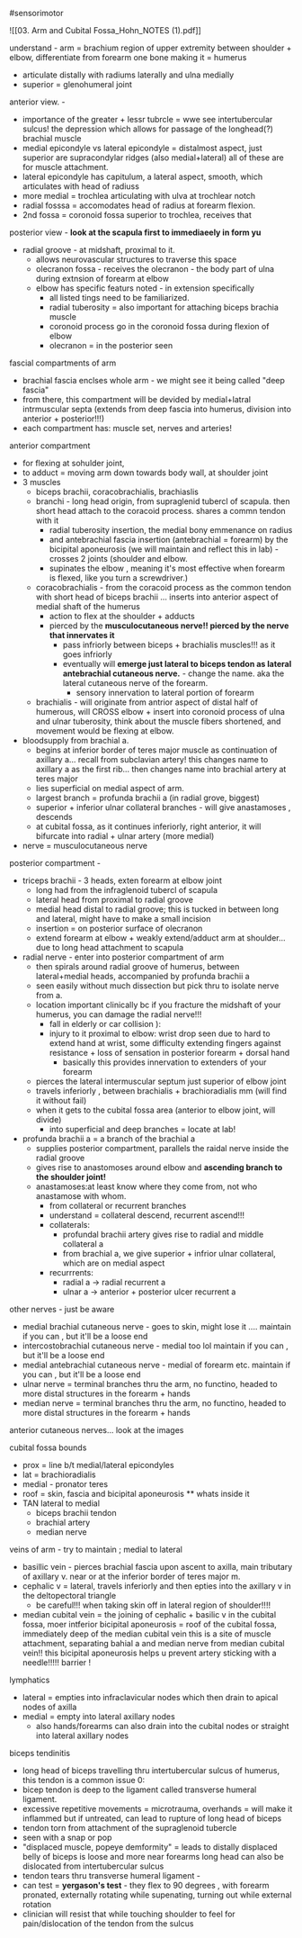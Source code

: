 #sensorimotor 

![[03. Arm and Cubital Fossa_Hohn_NOTES (1).pdf]]

understand - arm = brachium 
region of upper extremity between shoulder + elbow, differentiate from forearm 
one bone making it = humerus 
- articulate distally with radiums laterally and ulna medially 
- superior = glenohumeral joint 

anterior view.  - 
- importance of the greater + lessr tubrcle = wwe see intertubercular sulcus! the depression which allows for passage of the longhead(?) brachial muscle 
- medial epicondyle vs lateral epicondyle = distalmost aspect, just superior are supracondylar ridges (also medial+lateral) all of these are for muscle attachment. 
- lateral epicondyle has capitulum, a lateral aspect, smooth, which articulates with head of radiuss
- more medial = trochlea articulating with ulva at trochlear notch 
- radial fosssa = accomodates head of radius at forearm flexion. 
- 2nd fossa = coronoid fossa superior to trochlea, receives that 

posterior view - **look at the scapula first to immediaeely in form yu**
- radial groove - at midshaft, proximal to it. 
	- allows neurovascular structures to traverse this space
	- olecranon fossa - receives the olecranon - the body part of ulna during extnsion of forearm at elbow 
	- elbow has specific featurs noted - in extension specifically 
		- all listed tings need to be familiarized. 
		- radial tuberosity = also important for attaching biceps brachia muscle
		- coronoid process go in the coronoid fossa during flexion of elbow 
		- olecranon = in the posterior seen 

fascial compartments of arm 
- brachial fascia enclses whole arm - we might see it being called "deep fascia"
- from there, this compartment will be devided by medial+latral intrmuscular septa (extends from deep fascia into humerus, division into anterior + posterior!!!)
- each compartment has: muscle set, nerves and arteries! 

anterior compartment
- for flexing at sohulder joint,
- to adduct = moving arm down towards body wall, at shoulder joint 
- 3 muscles
	- biceps brachii, coracobrachialis, brachiaslis 
	- branchi - long head origin, from supraglenid tubercl of scapula. then short head attach to the coracoid process. shares a commn tendon with it 
		- radial tuberosity insertion, the medial bony emmenance on radius 
		- and antebrachial fascia insertion (antebrachial = forearm) by the bicipital aponeurosis (we will maintain and reflect this in lab) - crosses 2 joints (shoulder and elbow. 
		- supinates the elbow , meaning it's most effective when forearm is flexed, like you turn a screwdriver.)
	- coracobrachialis - from the coracoid process as the common tendon with short head of biceps brachii ... inserts into anterior aspect of medial shaft of the humerus 
		- action to flex at the shoulder + adducts
		- pierced by the **musculocutaneous nerve!! pierced by the nerve that innervates it**
			- pass infriorly between biceps + brachialis muscles!!! as it goes infriorly 
			- eventually will **emerge just lateral to biceps tendon as lateral antebrachial cutaneous nerve.**  - change the name. aka the lateral cutaneous nerve of the forearm. 
				- sensory innervation to lateral portion of forearm 
	- brachialis - will originate from antrior aspect of distal half of humerous, will CROSS elbow + insert into coronoid process of ulna and ulnar tuberosity, think about the muscle fibers shortened, and movement would be flexing at elbow. 
- bloodsupply from brachial a.
	- begins at inferior border of teres major muscle as continuation of axillary a... recall from subclavian artery! this changes name to axillary a as the first rib... then changes name into brachial artery at teres major 
	- lies superficial on medial aspect of arm. 
	- largest branch = profunda brachii a (in radial grove, biggest)
	- superior + inferior ulnar collateral branches - will give anastamoses , descends 
	- at cubital fossa, as it continues inferiorly, right anterior, it will bifurcate into radial + ulnar artery (more medial)
- nerve = musculocutaneous nerve

posterior compartment - 
- triceps brachii - 3 heads, exten forearm at elbow joint
	- long had from the infraglenoid tubercl of scapula 
	- lateral head from proximal to radial groove
	- medial head distal to radial groove; this is tucked in between long and lateral, might have to make a small incision 
	- insertion = on posterior surface of olecranon 
	- extend forearm at elbow + weakly extend/adduct arm at shoulder... due to long head attachment to scapula 
- radial nerve - enter into posterior compartment of arm 
	- then spirals around radial groove of humerus, between lateral+medial heads, accompanied by profunda brachii a 
	- seen easily without much dissection but pick thru to isolate nerve from a. 
	- location important clinically bc if you fracture the midshaft of your humerus, you can damage the radial nerve!!! 
		- fall in elderly or car collision ): 
		- injury to it proximal to elbow: wrist drop seen due to hard to extend hand at wrist, some difficulty extending fingers against resistance + loss of sensation in posterior forearm + dorsal hand 
			- basically this provides innervation to extenders of your forearm 
	- pierces the lateral intermuscular septum just superior of elbow joint 
	- travels inferiorly , between brachialis + brachioradialis mm (will find it without fail)
	- when it gets to the cubital fossa area (anterior to elbow joint, will divide)
		- into superficial and deep branches = locate at lab! 
- profunda brachii a = a branch of the brachial a
	- supplies posterior compartment, parallels the raidal nerve inside the radial groove
	- gives rise to anastomoses around elbow and **ascending branch to the shoulder joint!**
	- anastamoses:at least know where they come from, not who anastamose with whom. 
		- from collateral or recurrent branches 
		- understand = collateral descend, recurrent ascend!!! 
		- collaterals: 
			- profundal brachii artery gives rise to radial and middle collateral a
			- from brachial a, we give superior + infrior ulnar collateral, which are on medial aspect
		- recurrrents: 
			- radial a -> radial recurrent a
			- ulnar a -> anterior + posterior ulcer recurrent a 

other nerves - just be aware 
- medial brachial cutaneous nerve - goes to skin, might lose it .... maintain if you can , but it'll be a loose end
- intercostobrachial cutaneous nerve - medial too lol maintain if you can , but it'll be a loose end
- medial antebrachial cutaneous nerve  - medial of forearm etc. maintain if you can , but it'll be a loose end
- ulnar nerve = terminal branches thru the arm, no functino, headed to more distal structures in the forearm + hands 
- median nerve =  terminal branches thru the arm, no functino, headed to more distal structures in the forearm + hands 


anterior cutaneous nerves... look at the images

cubital fossa bounds
- prox = line b/t medial/lateral epicondyles
- lat = brachioradialis 
- medial - pronator teres
- roof = skin, fascia and bicipital aponeurosis **
whats inside it 
- TAN lateral to medial 
	- biceps brachii tendon 
	- brachial artery 
	- median nerve 

veins of arm - try to maintain ; medial to lateral
- basillic vein - pierces brachial fascia upon ascent to axilla, main tributary of axillary v. near or at the inferior border of teres major m. 
- cephalic v = lateral, travels inferiorly and then epties into the axillary v in the deltopectoral triangle
	- be careful!!! when taking skin off in lateral region of shoulder!!!! 
- median cubital vein = the joining of cephalic + basilic v in the cubital fossa, moer intferior 
	bicipital aponeurosis = roof of the cubital fossa, immediately deep of the median cubital vein 
	this is a site of muscle attachment, separating bahial a and median nerve from median cubital vein!!
		this bicipital aponeurosis helps u prevent artery sticking with a needle!!!!! barrier !

lymphatics 
- lateral = empties into infraclavicular nodes which then drain to apical nodes of axilla 
- medial = empty into lateral axillary nodes 
	- also hands/forearms can also drain into the cubital nodes or straight into lateral axillary nodes

biceps tendinitis
- long head of biceps travelling thru intertubercular sulcus of humerus, this tendon is a common issue 0: 
- bicep tendon is deep to the ligament called transverse humeral ligament. 
- excessive repetitive movements = microtrauma, overhands  = will make it inflammed 
but if untreated, can lead to rupture of long head of biceps
- tendon torn from attachment of the supraglenoid tubercle
- seen with a snap or pop 
- "displaced muscle, popeye demformity" = leads to distally displaced belly of biceps is loose and more near forearms
long head can also be dislocated from intertubercular sulcus 
- tendon tears thru transverse humeral ligament - 
- can test = **yergason's test** - they flex to 90 degrees , with forearm pronated, externally rotating while supenating, turning out while external rotation 
- clinician will resist that while touching shoulder to feel for pain/dislocation of the tendon from the sulcus 